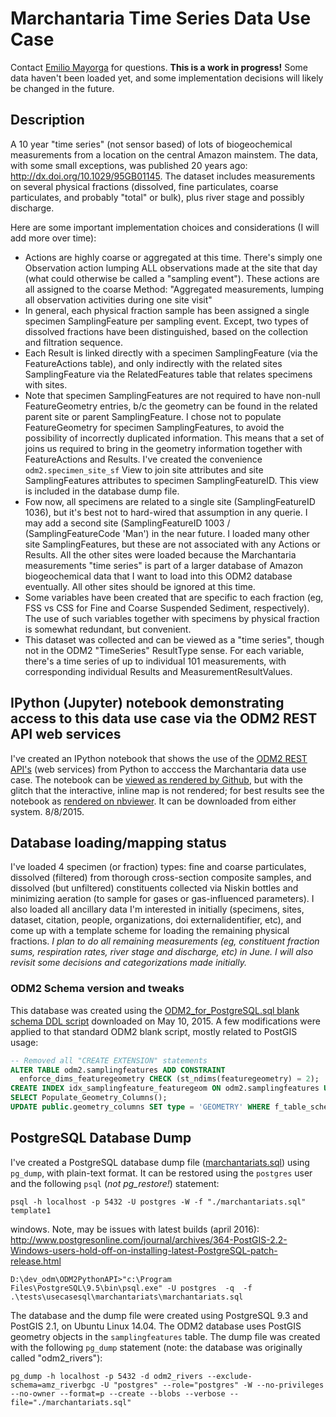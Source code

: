 # Marchantaria Time Series Data Use Case
Contact [Emilio Mayorga](https://github.com/emiliom) for questions. **This is a work in progress!** Some data haven't been loaded yet, and some implementation decisions will likely be changed in the future.

## Description
A 10 year "time series" (not sensor based) of lots of biogeochemical measurements from a location on the central Amazon mainstem. The data, with some small exceptions, was published 20 years ago: http://dx.doi.org/10.1029/95GB01145. The dataset includes measurements on several physical fractions (dissolved, fine particulates, coarse particulates, and probably "total" or bulk), plus river stage and possibly discharge.

Here are some important implementation choices and considerations (I will add more over time):
- Actions are highly coarse or aggregated at this time. There's simply one Observation action lumping ALL observations made at the site that day (what could otherwise be called a "sampling event"). These actions are all assigned to the coarse Method:  "Aggregated measurements, lumping all observation activities during one site visit"
- In general, each physical fraction sample has been assigned a single specimen SamplingFeature per sampling event. Except, two types of dissolved fractions have been distinguished, based on the collection and filtration sequence.
- Each Result is linked directly with a specimen SamplingFeature (via the FeatureActions table), and only indirectly with the related sites SamplingFeature via the RelatedFeatures table that relates specimens with sites.
- Note that specimen SamplingFeatures are not required to have non-null FeatureGeometry entries, b/c the geometry can be found in the related parent site or parent SamplingFeature. I chose not to populate FeatureGeometry for specimen SamplingFeatures, to avoid the possibility of incorrectly duplicated information. This means that a set of joins us required to bring in the geometry information together with FeatureActions and Results. I've created the convenience `odm2.specimen_site_sf` View to join site attributes and site SamplingFeatures attributes to specimen SamplingFeatureID. This view is included in the database dump file.
- Fow now, all specimens are related to a single site (SamplingFeatureID 1036), but it's best not to hard-wired that assumption in any querie. I may add a second site (SamplingFeatureID 1003 / (SamplingFeatureCode 'Man') in the near future. I loaded many other site SamplingFeatures, but these are not associated with any Actions or Results. All the other sites were loaded because the Marchantaria measurements "time series" is part of a larger database of Amazon biogeochemical data that I want to load into this ODM2 database eventually. All other sites should be ignored at this time.
- Some variables have been created that are specific to each fraction (eg, FSS vs CSS for Fine and Coarse Suspended Sediment, respectively). The use of such variables together with specimens by physical fraction is somewhat redundant, but convenient.
- This dataset was collected and can be viewed as a "time series", though not in the ODM2 "TimeSeries" ResultType sense. For each variable, there's a time series of up to individual 101 measurements, with corresponding individual Results and MeasurementResultValues.

## IPython (Jupyter) notebook demonstrating access to this data use case via the ODM2 REST API web services
I've created an IPython notebook that shows the use of the [ODM2 REST API's](http://sis-devel.cloudapp.net/docs/) (web services) from Python to acccess the Marchantaria data use case. The notebook can be [viewed as rendered by Github](https://github.com/BiG-CZ/BiG-CZ-Toolbox/blob/master/ipynotebooks/ODM2RESTdemo_MarchantariaUseCase.ipynb), but with the glitch that the interactive, inline map is not rendered; for best results see the notebook as [rendered on nbviewer](http://nbviewer.ipython.org/github/BiG-CZ/BiG-CZ-Toolbox/blob/master/ipynotebooks/ODM2RESTdemo_MarchantariaUseCase.ipynb). It can be downloaded from either system. 8/8/2015.

## Database loading/mapping status
I've loaded 4 specimen (or fraction) types: fine and coarse particulates, dissolved (filtered) from thorough cross-section composite samples, and dissolved (but unfiltered) constituents collected via Niskin bottles and minimizing aeration (to sample for gases or gas-influenced parameters). I also loaded all ancillary data I'm interested in initially (specimens, sites, dataset, citation, people, organizations, doi externalidentifier, etc), and come up with a template scheme for loading the remaining physical fractions. *I plan to do all remaining measurements (eg, constituent fraction sums, respiration rates, river stage and discharge, etc) in June. I will also revisit some decisions and categorizations made initially.*

### ODM2 Schema version and tweaks
This database was created using the [ODM2_for_PostgreSQL.sql blank schema DDL script](https://github.com/ODM2/ODM2/blob/master/src/blank_schema_scripts/postgresql/ODM2_for_PostgreSQL.sql) downloaded on May 10, 2015. A few modifications were applied to that standard ODM2 blank script, mostly related to PostGIS usage:
```sql
-- Removed all "CREATE EXTENSION" statements
ALTER TABLE odm2.samplingfeatures ADD CONSTRAINT 
  enforce_dims_featuregeometry CHECK (st_ndims(featuregeometry) = 2);
CREATE INDEX idx_samplingfeature_featuregeom ON odm2.samplingfeatures USING gist (featuregeometry);
SELECT Populate_Geometry_Columns();
UPDATE public.geometry_columns SET type = 'GEOMETRY' WHERE f_table_schema = 'odm2' AND f_table_name = 'samplingfeatures';
```

## PostgreSQL Database Dump
I've created a PostgreSQL database dump file ([marchantariats.sql](marchantariats.sql)) using `pg_dump`, with plain-text format. It can be restored using the `postgres` user and the following `psql` (*not pg_restore!*) statement:
```
psql -h localhost -p 5432 -U postgres -W -f "./marchantariats.sql" template1
```
windows. Note, may be issues with latest builds (april 2016): http://www.postgresonline.com/journal/archives/364-PostGIS-2.2-Windows-users-hold-off-on-installing-latest-PostgreSQL-patch-release.html
```
D:\dev_odm\ODM2PythonAPI>"c:\Program Files\PostgreSQL\9.5\bin\psql.exe" -U postgres  -q  -f .\tests\usecasesql\marchantariats\marchantariats.sql
```

The database and the dump file were created using PostgreSQL 9.3 and PostGIS 2.1, on Ubuntu Linux 14.04. The ODM2 database uses PostGIS geometry objects in the `samplingfeatures` table. The dump file was created with the following `pg_dump` statement (note: the database was originally called "odm2_rivers"):
```
pg_dump -h localhost -p 5432 -d odm2_rivers --exclude-schema=amz_riverbgc -U "postgres" --role="postgres" -W --no-privileges --no-owner --format=p --create --blobs --verbose --file="./marchantariats.sql"
```
